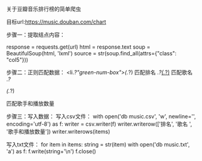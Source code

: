 关于豆瓣音乐排行榜的简单爬虫


目标url:https://music.douban.com/chart

步骤一：提取结点内容：

response = requests.get(url)
html = response.text
soup = BeautifulSoup(html, 'lxml')
source = str(soup.find_all(attrs={"class": "col5"}))
        
步骤二：正则匹配数据：
<li.*?"green-num-box">(.*?)</span>  匹配排名
.*?<a href="javascript:;">(.*?)</a> 匹配歌名
.*?<p>(.*?)</p>                     匹配歌手和播放数量
        
步骤三：写入数据：
写入csv文件：
with open('db music.csv', 'w', newline='', encoding='utf-8') as f:
writer = csv.writer(f)
writer.writerow(['排名', '歌名                  ', '歌手和播放数量'])
writer.writerows(items)
    
    
写入txt文件：
for item in items:
string = str(item)
with open('db music.txt', 'a') as f:
f.write(string+'\n')
f.close()
            
     
